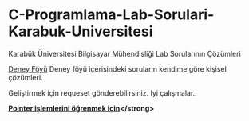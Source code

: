 # C-Programlama-Lab-Sorulari-Karabuk-Universitesi
Karabük Üniversitesi Bilgisayar Mühendisliği Lab Sorularının Çözümleri

[Deney Föyü](http://muh.karabuk.edu.tr/bilgisayar/lab/foyler/programlama_dilleri_ii_deney_foyu.pdf)
Deney föyü içerisindeki soruların kendime göre kişisel çözümleri.

Geliştirmek için requeset gönderebilirsiniz. Iyi çalışmalar..

<strong>[Pointer işlemlerini öğrenmek için](https://www.youtube.com/playlist?list=PL2_aWCzGMAwLZp6LMUKI3cc7pgGsasm2_)</strong>
